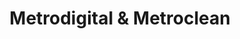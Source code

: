 ---
title: "Metrodigital & Metroclean"
url: /birmingham/metrodigital-und-metroclean/
shop: Wäscherei
---